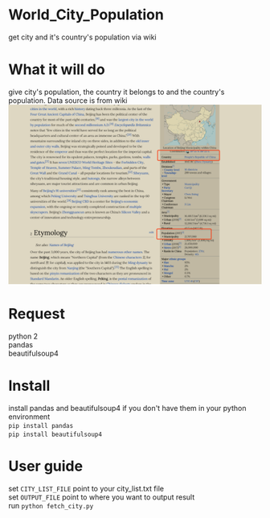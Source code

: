 # World_City_Population
get city and it's country's population via wiki

# What it will do
give city's population, the country it belongs to and the country's population. Data source is from wiki  
![image](http://github.com/harryshi10/world_city_population/raw/master/sample.png)


# Request
python 2  
pandas  
beautifulsoup4

# Install
install pandas and beautifulsoup4 if you don't have them in your python environment  
```pip install pandas```  
```pip install beautifulsoup4```

# User guide
set ```CITY_LIST_FILE``` point to your city_list.txt file   
set ```OUTPUT_FILE``` point to where you want to output result  
run ```python fetch_city.py```

